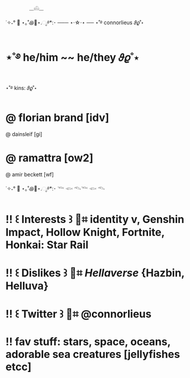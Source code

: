              ﹏𓊝﹏
˙✧˖° 🫧 ⋆｡˚꩜🪼⋆.ೃ࿔*:･
─── ⋆⋅☆⋅⋆ ──
⋆˚࿔ connorlieus 𝜗𝜚˚⋆
# ⋆˚࿔ he/him ~~ he/they 𝜗𝜚˚⋆
⋆˚࿔ kins: 𝜗𝜚˚⋆

# @ florian brand [idv]
@ dainsleif [gi]
# @ ramattra [ow2]
@ amir beckett [wf]

˙✧˖° 🫧 ⋆｡˚꩜🪼⋆.ೃ࿔*:･
𓆝 𓆟 𓆞𓆝 𓆟 𓆞
# !! ꒰ Interests ꒱ 🪼⌗ identity v, Genshin Impact, Hollow Knight, Fortnite, Honkai: Star Rail
# !! ꒰ Dislikes ꒱ 🪼⌗ *Hellaverse* {Hazbin, Helluva} 
# !! ꒰ Twitter ꒱ 🪼⌗ @connorlieus
# !! fav stuff: stars, space, oceans, adorable sea creatures [jellyfishes etcc]
